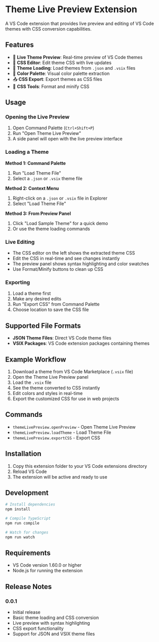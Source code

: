 # Theme Live Preview Extension

A VS Code extension that provides live preview and editing of VS Code themes with CSS conversion capabilities.

## Features

- 🎨 **Live Theme Preview**: Real-time preview of VS Code themes
- 📝 **CSS Editor**: Edit theme CSS with live updates
- 🔄 **Theme Loading**: Load themes from `.json` and `.vsix` files
- 🎯 **Color Palette**: Visual color palette extraction
- 📤 **CSS Export**: Export themes as CSS files
- 🔧 **CSS Tools**: Format and minify CSS

## Usage

### Opening the Live Preview

1. Open Command Palette (`Ctrl+Shift+P`)
2. Run "Open Theme Live Preview"
3. A side panel will open with the live preview interface

### Loading a Theme

**Method 1: Command Palette**
1. Run "Load Theme File" 
2. Select a `.json` or `.vsix` theme file

**Method 2: Context Menu**
1. Right-click on a `.json` or `.vsix` file in Explorer
2. Select "Load Theme File"

**Method 3: From Preview Panel**
1. Click "Load Sample Theme" for a quick demo
2. Or use the theme loading commands

### Live Editing

- The CSS editor on the left shows the extracted theme CSS
- Edit the CSS in real-time and see changes instantly
- The preview panel shows syntax highlighting and color swatches
- Use Format/Minify buttons to clean up CSS

### Exporting

1. Load a theme first
2. Make any desired edits
3. Run "Export CSS" from Command Palette
4. Choose location to save the CSS file

## Supported File Formats

- **JSON Theme Files**: Direct VS Code theme files
- **VSIX Packages**: VS Code extension packages containing themes

## Example Workflow

1. Download a theme from VS Code Marketplace (`.vsix` file)
2. Open the Theme Live Preview panel
3. Load the `.vsix` file
4. See the theme converted to CSS instantly
5. Edit colors and styles in real-time
6. Export the customized CSS for use in web projects

## Commands

- `themeLivePreview.openPreview` - Open Theme Live Preview
- `themeLivePreview.loadTheme` - Load Theme File  
- `themeLivePreview.exportCSS` - Export CSS

## Installation

1. Copy this extension folder to your VS Code extensions directory
2. Reload VS Code
3. The extension will be active and ready to use

## Development

```bash
# Install dependencies
npm install

# Compile TypeScript
npm run compile

# Watch for changes
npm run watch
```

## Requirements

- VS Code version 1.60.0 or higher
- Node.js for running the extension

## Release Notes

### 0.0.1

- Initial release
- Basic theme loading and CSS conversion
- Live preview with syntax highlighting
- CSS export functionality
- Support for JSON and VSIX theme files
